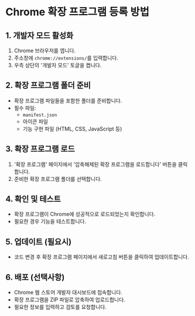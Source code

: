 # Chrome 확장 프로그램 등록 방법

## 1. 개발자 모드 활성화
1. Chrome 브라우저를 엽니다.
2. 주소창에 `chrome://extensions/`를 입력합니다.
3. 우측 상단의 '개발자 모드' 토글을 켭니다.

## 2. 확장 프로그램 폴더 준비
- 확장 프로그램 파일들을 포함한 폴더를 준비합니다.
- 필수 파일:
  - `manifest.json`
  - 아이콘 파일
  - 기능 구현 파일 (HTML, CSS, JavaScript 등)

## 3. 확장 프로그램 로드
1. '확장 프로그램' 페이지에서 '압축해제된 확장 프로그램을 로드합니다' 버튼을 클릭합니다.
2. 준비한 확장 프로그램 폴더를 선택합니다.

## 4. 확인 및 테스트
- 확장 프로그램이 Chrome에 성공적으로 로드되었는지 확인합니다.
- 필요한 경우 기능을 테스트합니다.

## 5. 업데이트 (필요시)
- 코드 변경 후 확장 프로그램 페이지에서 새로고침 버튼을 클릭하여 업데이트합니다.

## 6. 배포 (선택사항)
- Chrome 웹 스토어 개발자 대시보드에 접속합니다.
- 확장 프로그램을 ZIP 파일로 압축하여 업로드합니다.
- 필요한 정보를 입력하고 검토를 요청합니다.